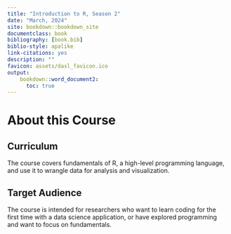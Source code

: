```yaml
---
title: "Introduction to R, Season 2"
date: "March, 2024"
site: bookdown::bookdown_site
documentclass: book
bibliography: [book.bib]
biblio-style: apalike
link-citations: yes
description: ""
favicon: assets/dasl_favicon.ico
output:
    bookdown::word_document2:
      toc: true
---
```


# About this Course

## Curriculum  

The course covers fundamentals of R, a high-level programming language, and use it to wrangle data for analysis and visualization. 

## Target Audience  

The course is intended for researchers who want to learn coding for the first time with a data science application, or have explored programming and want to focus on fundamentals.

